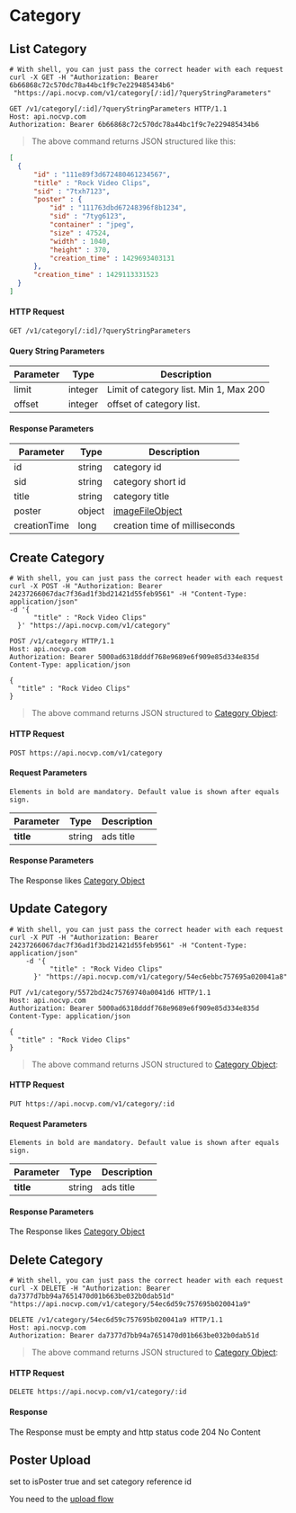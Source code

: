 # Category

## List Category

```shell
# With shell, you can just pass the correct header with each request
curl -X GET -H "Authorization: Bearer 6b66868c72c570dc78a44bc1f9c7e229485434b6"
 "https://api.nocvp.com/v1/category[/:id]/?queryStringParameters"
```

```http
GET /v1/category[/:id]/?queryStringParameters HTTP/1.1
Host: api.nocvp.com
Authorization: Bearer 6b66868c72c570dc78a44bc1f9c7e229485434b6
```

> The above command returns JSON structured like this:

```json
[
  { 
      "id" : "111e89f3d672480461234567", 
      "title" : "Rock Video Clips", 
      "sid" : "7txh7123", 
      "poster" : {
          "id" : "111763dbd67248396f8b1234", 
          "sid" : "7tyg6123", 
          "container" : "jpeg", 
          "size" : 47524, 
          "width" : 1040, 
          "height" : 370, 
          "creation_time" : 1429693403131
      },
      "creation_time" : 1429113331523
  }
]
```

#### HTTP Request

`GET /v1/category[/:id]/?queryStringParameters`

#### Query String Parameters

Parameter | Type | Description
--------- | ------- | -----------
limit | integer | Limit of category list. Min 1, Max 200
offset | integer | offset of category list.

#### Response Parameters

Parameter | Type | Description
--------- | ------- | -----------
id | string | category id
sid | string | category short id
title | string | category title
poster | object | <a href="#image-file-object-structure-extends-file-object-structure">imageFileObject</a>
creationTime | long | creation time of milliseconds

## Create Category

```shell
# With shell, you can just pass the correct header with each request
curl -X POST -H "Authorization: Bearer 24237266067dac7f36ad1f3bd21421d55feb9561" -H "Content-Type: application/json" 
-d '{ 
	  "title" : "Rock Video Clips"
  }' "https://api.nocvp.com/v1/category"
```

```http
POST /v1/category HTTP/1.1
Host: api.nocvp.com
Authorization: Bearer 5000ad6318dddf768e9689e6f909e85d334e835d
Content-Type: application/json

{ 
  "title" : "Rock Video Clips"
}
```

> The above command returns JSON structured to <a href="#list-category">Category Object</a>:

#### HTTP Request

`POST https://api.nocvp.com/v1/category`

#### Request Parameters

`Elements in bold are mandatory. Default value is shown after equals sign.`

Parameter | Type | Description
--------- | ------- | -----------
<b>title</b> | string | ads title

#### Response Parameters

The Response likes <a href="#list-category">Category Object</a>


## Update Category

```shell
# With shell, you can just pass the correct header with each request
curl -X PUT -H "Authorization: Bearer 24237266067dac7f36ad1f3bd21421d55feb9561" -H "Content-Type: application/json" 
	-d '{ 
		  "title" : "Rock Video Clips"
	  }' "https://api.nocvp.com/v1/category/54ec6ebbc757695a020041a8"
```

```http
PUT /v1/category/5572bd24c75769740a0041d6 HTTP/1.1
Host: api.nocvp.com
Authorization: Bearer 5000ad6318dddf768e9689e6f909e85d334e835d
Content-Type: application/json

{ 
  "title" : "Rock Video Clips"
}
```

> The above command returns JSON structured to <a href="#list-category">Category Object</a>:

#### HTTP Request

`PUT https://api.nocvp.com/v1/category/:id`

#### Request Parameters

`Elements in bold are mandatory. Default value is shown after equals sign.`

Parameter | Type | Description
--------- | ------- | -----------
<b>title</b> | string | ads title

#### Response Parameters

The Response likes <a href="#list-category">Category Object</a>

## Delete Category

```shell
# With shell, you can just pass the correct header with each request
curl -X DELETE -H "Authorization: Bearer da7377d7bb94a7651470d01b663be032b0dab51d" "https://api.nocvp.com/v1/category/54ec6d59c757695b020041a9"
```

```http
DELETE /v1/category/54ec6d59c757695b020041a9 HTTP/1.1
Host: api.nocvp.com
Authorization: Bearer da7377d7bb94a7651470d01b663be032b0dab51d
```

> The above command returns JSON structured to <a href="#list-category">Category Object</a>:

#### HTTP Request

`DELETE https://api.nocvp.com/v1/category/:id`

#### Response

The Response must be empty and http status code 204 No Content


## Poster Upload

set to isPoster true and set category reference id

You need to the <a href="#add-media">upload flow</a>